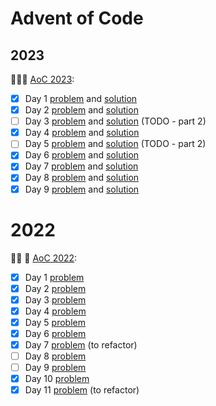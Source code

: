 # Advent of Code 

## 2023

🎄✨🎁 [AoC 2023](https://adventofcode.com/2023/):

- [x] Day  1 [problem](https://adventofcode.com/2023/day/1) and [solution](2023/day1)
- [x] Day  2 [problem](https://adventofcode.com/2023/day/2) and [solution](2023/day2)
- [ ] Day  3 [problem](https://adventofcode.com/2023/day/3) and [solution](2023/day3) (TODO - part 2)
- [x] Day  4 [problem](https://adventofcode.com/2023/day/4) and [solution](2023/day4)
- [ ] Day  5 [problem](https://adventofcode.com/2023/day/5) and [solution](2023/day5) (TODO - part 2)
- [x] Day  6 [problem](https://adventofcode.com/2023/day/6) and [solution](2023/day6)
- [x] Day  7 [problem](https://adventofcode.com/2023/day/7) and [solution](2023/day7)
- [x] Day  8 [problem](https://adventofcode.com/2023/day/8) and [solution](2023/day8)
- [x] Day  9 [problem](https://adventofcode.com/2023/day/9) and [solution](2023/day9)

# 2022

🎄✨ 🎁 [AoC 2022](https://adventofcode.com/2022/):

- [x] Day  1 [problem](day1)
- [X] Day  2 [problem](day2)
- [x] Day  3 [problem](day3)
- [x] Day  4 [problem](day4)
- [x] Day  5 [problem](day5)
- [x] Day  6 [problem](day6)
- [x] Day  7 [problem](day7) (to refactor)
- [ ] Day  8 [problem](day8)
- [ ] Day  9 [problem](day9)
- [x] Day 10 [problem](day10)
- [x] Day 11 [problem](day11) (to refactor)